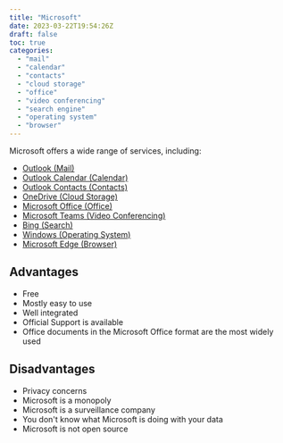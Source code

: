 ```yaml
---
title: "Microsoft"
date: 2023-03-22T19:54:26Z
draft: false
toc: true
categories:
  - "mail"
  - "calendar"
  - "contacts"
  - "cloud storage"
  - "office"
  - "video conferencing"
  - "search engine"
  - "operating system"
  - "browser"
---
```


Microsoft offers a wide range of services, including:

- [Outlook (Mail)](https://outlook.live.com/)
- [Outlook Calendar (Calendar)](https://outlook.live.com/)
- [Outlook Contacts (Contacts)](https://outlook.live.com/)
- [OneDrive (Cloud Storage)](https://onedrive.live.com/)
- [Microsoft Office (Office)](https://www.office.com/)
- [Microsoft Teams (Video Conferencing)](https://teams.microsoft.com/)
- [Bing (Search)](https://www.bing.com/)
- [Windows (Operating System)](https://www.microsoft.com/en-us/windows)
- [Microsoft Edge (Browser)](https://www.microsoft.com/en-us/edge)

## Advantages

- Free
- Mostly easy to use
- Well integrated
- Official Support is available
- Office documents in the Microsoft Office format are the most widely used

## Disadvantages

- Privacy concerns
- Microsoft is a monopoly
- Microsoft is a surveillance company
- You don't know what Microsoft is doing with your data
- Microsoft is not open source
